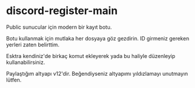 # discord-register-main

Public sunucular için modern bir kayıt botu.

Botu kullanmak için mutlaka her dosyaya göz gezdirin. ID girmeniz gereken yerleri zaten belirttim.

Esktra kendiniz'de birkaç komut ekleyerek yada bu haliyle düzenleyip kullanabilirsiniz.

Paylaştığım altyapı v12'dir. Beğendiyseniz altyapımı yıldızlamayı unutmayın lütfen.
